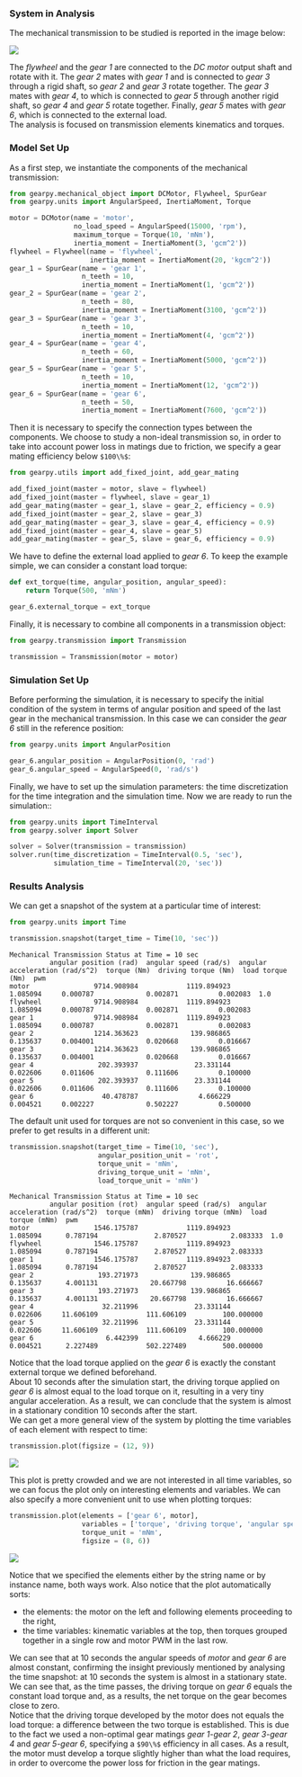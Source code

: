 ### System in Analysis

The mechanical transmission to be studied is reported in the image below:

![](images/scheme.png)

The *flywheel* and the *gear 1* are connected to the *DC motor* output 
shaft and rotate with it. The *gear 2* mates with *gear 1* and is 
connected to *gear 3* through a rigid shaft, so *gear 2* and *gear 3* 
rotate together. The *gear 3* mates with *gear 4*, to which is connected
to *gear 5* through another rigid shaft, so *gear 4* and *gear 5* rotate 
together. Finally, *gear 5* mates with *gear 6*, which is connected to 
the external load.  
The analysis is focused on transmission elements kinematics and torques.


### Model Set Up

As a first step, we instantiate the components of the mechanical 
transmission:

```python
from gearpy.mechanical_object import DCMotor, Flywheel, SpurGear
from gearpy.units import AngularSpeed, InertiaMoment, Torque

motor = DCMotor(name = 'motor',
                no_load_speed = AngularSpeed(15000, 'rpm'),
                maximum_torque = Torque(10, 'mNm'),
                inertia_moment = InertiaMoment(3, 'gcm^2'))
flywheel = Flywheel(name = 'flywheel',
                    inertia_moment = InertiaMoment(20, 'kgcm^2'))
gear_1 = SpurGear(name = 'gear 1',
                  n_teeth = 10,
                  inertia_moment = InertiaMoment(1, 'gcm^2'))
gear_2 = SpurGear(name = 'gear 2',
                  n_teeth = 80,
                  inertia_moment = InertiaMoment(3100, 'gcm^2'))
gear_3 = SpurGear(name = 'gear 3',
                  n_teeth = 10,
                  inertia_moment = InertiaMoment(4, 'gcm^2'))
gear_4 = SpurGear(name = 'gear 4',
                  n_teeth = 60,
                  inertia_moment = InertiaMoment(5000, 'gcm^2'))
gear_5 = SpurGear(name = 'gear 5',
                  n_teeth = 10,
                  inertia_moment = InertiaMoment(12, 'gcm^2'))
gear_6 = SpurGear(name = 'gear 6',
                  n_teeth = 50,
                  inertia_moment = InertiaMoment(7600, 'gcm^2'))
```

Then it is necessary to specify the connection types between the 
components. We choose to study a non-ideal transmission so, in order to 
take into account power loss in matings due to friction, we specify a 
gear mating efficiency below `$100\%$`:

```python
from gearpy.utils import add_fixed_joint, add_gear_mating

add_fixed_joint(master = motor, slave = flywheel)
add_fixed_joint(master = flywheel, slave = gear_1)
add_gear_mating(master = gear_1, slave = gear_2, efficiency = 0.9)
add_fixed_joint(master = gear_2, slave = gear_3)
add_gear_mating(master = gear_3, slave = gear_4, efficiency = 0.9)
add_fixed_joint(master = gear_4, slave = gear_5)
add_gear_mating(master = gear_5, slave = gear_6, efficiency = 0.9)
```

We have to define the external load applied to *gear 6*. To keep the 
example simple, we can consider a constant load torque:

```python
def ext_torque(time, angular_position, angular_speed):
    return Torque(500, 'mNm')

gear_6.external_torque = ext_torque
 ```

Finally, it is necessary to combine all components in a transmission 
object:

```python
from gearpy.transmission import Transmission

transmission = Transmission(motor = motor)
```

### Simulation Set Up

Before performing the simulation, it is necessary to specify the initial
condition of the system in terms of angular position and speed of the 
last gear in the mechanical transmission. In this case we can consider 
the *gear 6* still in the reference position:

```python
from gearpy.units import AngularPosition

gear_6.angular_position = AngularPosition(0, 'rad')
gear_6.angular_speed = AngularSpeed(0, 'rad/s')
```

Finally, we have to set up the simulation parameters: the time 
discretization for the time integration and the simulation time. Now we 
are ready to run the simulation::

```python
from gearpy.units import TimeInterval
from gearpy.solver import Solver

solver = Solver(transmission = transmission)
solver.run(time_discretization = TimeInterval(0.5, 'sec'), 
           simulation_time = TimeInterval(20, 'sec'))
```

### Results Analysis

We can get a snapshot of the system at a particular time of interest:

```python
from gearpy.units import Time

transmission.snapshot(target_time = Time(10, 'sec'))
```

```text
Mechanical Transmission Status at Time = 10 sec
          angular position (rad)  angular speed (rad/s)  angular acceleration (rad/s^2)  torque (Nm)  driving torque (Nm)  load torque (Nm)  pwm
motor                9714.908984            1119.894923                        1.085094     0.000787             0.002871          0.002083  1.0
flywheel             9714.908984            1119.894923                        1.085094     0.000787             0.002871          0.002083     
gear 1               9714.908984            1119.894923                        1.085094     0.000787             0.002871          0.002083     
gear 2               1214.363623             139.986865                        0.135637     0.004001             0.020668          0.016667     
gear 3               1214.363623             139.986865                        0.135637     0.004001             0.020668          0.016667     
gear 4                202.393937              23.331144                        0.022606     0.011606             0.111606          0.100000     
gear 5                202.393937              23.331144                        0.022606     0.011606             0.111606          0.100000     
gear 6                 40.478787               4.666229                        0.004521     0.002227             0.502227          0.500000          
```

The default unit used for torques are not so convenient in this case, so 
we prefer to get results in a different unit:

```python
transmission.snapshot(target_time = Time(10, 'sec'),
                      angular_position_unit = 'rot',
                      torque_unit = 'mNm',
                      driving_torque_unit = 'mNm',
                      load_torque_unit = 'mNm')
```

```text
Mechanical Transmission Status at Time = 10 sec
          angular position (rot)  angular speed (rad/s)  angular acceleration (rad/s^2)  torque (mNm)  driving torque (mNm)  load torque (mNm)  pwm
motor                1546.175787            1119.894923                        1.085094      0.787194              2.870527           2.083333  1.0
flywheel             1546.175787            1119.894923                        1.085094      0.787194              2.870527           2.083333     
gear 1               1546.175787            1119.894923                        1.085094      0.787194              2.870527           2.083333     
gear 2                193.271973             139.986865                        0.135637      4.001131             20.667798          16.666667     
gear 3                193.271973             139.986865                        0.135637      4.001131             20.667798          16.666667     
gear 4                 32.211996              23.331144                        0.022606     11.606109            111.606109         100.000000     
gear 5                 32.211996              23.331144                        0.022606     11.606109            111.606109         100.000000     
gear 6                  6.442399               4.666229                        0.004521      2.227489            502.227489         500.000000          
```

Notice that the load torque applied on the *gear 6* is exactly the 
constant external torque we defined beforehand.  
About 10 seconds after the simulation start, the driving torque applied 
on *gear 6* is almost equal to the load torque on it, resulting in a 
very tiny angular acceleration. As a result, we can conclude that the 
system is almost in a stationary condition 10 seconds after the start.  
We can get a more general view of the system by plotting the time 
variables of each element with respect to time:

```python
transmission.plot(figsize = (12, 9))
```

![](images/plot_1.png)

This plot is pretty crowded and we are not interested in all time 
variables, so we can focus the plot only on interesting elements and 
variables. We can also specify a more convenient unit to use when 
plotting torques:

```python
transmission.plot(elements = ['gear 6', motor],
                  variables = ['torque', 'driving torque', 'angular speed', 'load torque'],
                  torque_unit = 'mNm',
                  figsize = (8, 6))
```

![](images/plot_2.png)

Notice that we specified the elements either by the string name or by 
instance name, both ways work. Also notice that the plot automatically 
sorts:

- the elements: the motor on the left and following elements proceeding
to the right,
- the time variables: kinematic variables at the top, then torques 
grouped together in a single row and motor PWM in the last row.
  
We can see that at 10 seconds the angular speeds of *motor* and *gear 6* 
are almost constant, confirming the insight previously mentioned by 
analysing the time snapshot: at 10 seconds the system is almost in a 
stationary state.  
We can see that, as the time passes, the driving torque on *gear 6* 
equals the constant load torque and, as a results, the net torque on the
gear becomes close to zero.  
Notice that the driving torque developed by the motor does not equals 
the load torque: a difference between the two torque is established. 
This is due to the fact we used a non-optimal gear matings 
*gear 1*-*gear 2*, *gear 3*-*gear 4* and *gear 5*-*gear 6*, specifying 
a `$90\%$` efficiency in all cases. As a result, the motor must develop 
a torque slightly higher than what the load requires, in order to 
overcome the power loss for friction in the gear matings.
